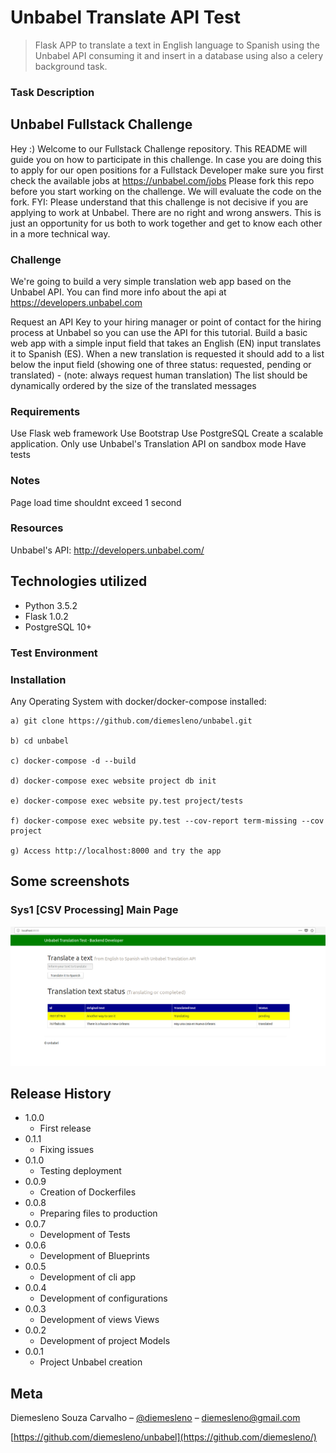 # Unbabel Translate API Test 
> Flask APP to translate a text in English language to Spanish using the Unbabel API
consuming it and insert in a database using also a celery background task. 

### Task Description

## Unbabel Fullstack Challenge
Hey :)
Welcome to our Fullstack Challenge repository. This README will guide you on how to participate in this challenge.
In case you are doing this to apply for our open positions for a Fullstack Developer make sure you first check the available jobs at https://unbabel.com/jobs
Please fork this repo before you start working on the challenge. We will evaluate the code on the fork.
FYI: Please understand that this challenge is not decisive if you are applying to work at Unbabel. There are no right and wrong answers. This is just an opportunity for us both to work together and get to know each other in a more technical way.

### Challenge
We're going to build a very simple translation web app based on the Unbabel API.
You can find more info about the api at https://developers.unbabel.com

Request an API Key to your hiring manager or point of contact for the hiring process at Unbabel so you can use the API for this tutorial.
Build a basic web app with a simple input field that takes an English (EN) input translates it to Spanish (ES).
When a new translation is requested it should add to a list below the input field (showing one of three status: requested, pending or translated) - (note: always request human translation)
The list should be dynamically ordered by the size of the translated messages


### Requirements

Use Flask web framework
Use Bootstrap
Use PostgreSQL
Create a scalable application.
Only use Unbabel's Translation API on sandbox mode
Have tests


### Notes

Page load time shouldnt exceed 1 second


### Resources

Unbabel's API: http://developers.unbabel.com/

## Technologies utilized
* Python 3.5.2
* Flask 1.0.2
* PostgreSQL 10+

### Test Environment

### Installation

Any Operating System with docker/docker-compose installed:

```
a) git clone https://github.com/diemesleno/unbabel.git

b) cd unbabel

c) docker-compose -d --build

d) docker-compose exec website project db init

e) docker-compose exec website py.test project/tests

f) docker-compose exec website py.test --cov-report term-missing --cov project

g) Access http://localhost:8000 and try the app
```

## Some screenshots

### Sys1 [CSV Processing] Main Page
![](app.png)


## Release History
* 1.0.0
    * First release
* 0.1.1
    * Fixing issues
* 0.1.0
    * Testing deployment
* 0.0.9
    * Creation of Dockerfiles
* 0.0.8
    * Preparing files to production
* 0.0.7
    * Development of Tests
* 0.0.6
    * Development of  Blueprints
* 0.0.5
    * Development of  cli app
* 0.0.4 
    * Development of configurations
* 0.0.3
    * Development of views Views
* 0.0.2
    * Development of project Models
* 0.0.1
    * Project Unbabel creation

## Meta

Diemesleno Souza Carvalho – [@diemesleno](https://twitter.com/diemesleno) – diemesleno@gmail.com


[https://github.com/diemesleno/unbabel](https://github.com/diemesleno/)